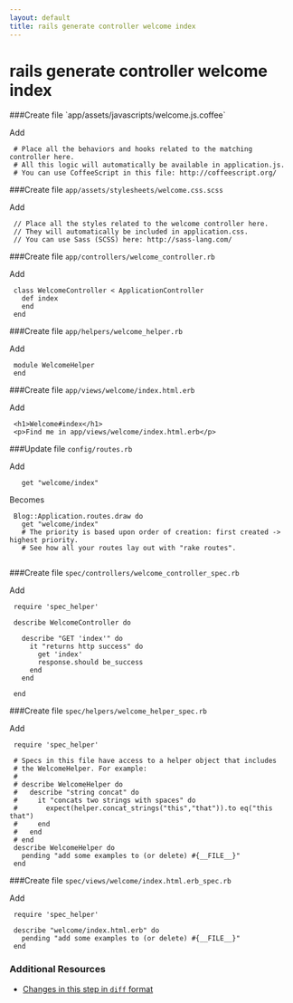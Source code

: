 ```yaml
---
layout: default
title: rails generate controller welcome index
---
```


<h1 id="main">rails generate controller welcome index</h1>
###Create file `app/assets/javascripts/welcome.js.coffee`

Add
```
 # Place all the behaviors and hooks related to the matching controller here.
 # All this logic will automatically be available in application.js.
 # You can use CoffeeScript in this file: http://coffeescript.org/
```


###Create file `app/assets/stylesheets/welcome.css.scss`

Add
```
 // Place all the styles related to the welcome controller here.
 // They will automatically be included in application.css.
 // You can use Sass (SCSS) here: http://sass-lang.com/
```


###Create file `app/controllers/welcome_controller.rb`

Add
```
 class WelcomeController < ApplicationController
   def index
   end
 end
```


###Create file `app/helpers/welcome_helper.rb`

Add
```
 module WelcomeHelper
 end
```


###Create file `app/views/welcome/index.html.erb`

Add
```
 <h1>Welcome#index</h1>
 <p>Find me in app/views/welcome/index.html.erb</p>
```


###Update file `config/routes.rb`

Add
```
   get "welcome/index"
```


Becomes
```
 Blog::Application.routes.draw do
   get "welcome/index"
   # The priority is based upon order of creation: first created -> highest priority.
   # See how all your routes lay out with "rake routes".
 

```


###Create file `spec/controllers/welcome_controller_spec.rb`

Add
```
 require 'spec_helper'
 
 describe WelcomeController do
 
   describe "GET 'index'" do
     it "returns http success" do
       get 'index'
       response.should be_success
     end
   end
 
 end
```


###Create file `spec/helpers/welcome_helper_spec.rb`

Add
```
 require 'spec_helper'
 
 # Specs in this file have access to a helper object that includes
 # the WelcomeHelper. For example:
 #
 # describe WelcomeHelper do
 #   describe "string concat" do
 #     it "concats two strings with spaces" do
 #       expect(helper.concat_strings("this","that")).to eq("this that")
 #     end
 #   end
 # end
 describe WelcomeHelper do
   pending "add some examples to (or delete) #{__FILE__}"
 end
```


###Create file `spec/views/welcome/index.html.erb_spec.rb`

Add
```
 require 'spec_helper'
 
 describe "welcome/index.html.erb" do
   pending "add some examples to (or delete) #{__FILE__}"
 end
```



### Additional Resources

* [Changes in this step in `diff` format](https://github.com/software-academy/rails_getting_started_bdd/commit/98c4ea75759d54749fd547a2f4ea6a1d1cbf68ea)

